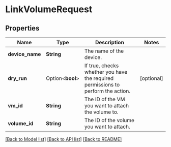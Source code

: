 # LinkVolumeRequest

## Properties

Name | Type | Description | Notes
------------ | ------------- | ------------- | -------------
**device_name** | **String** | The name of the device. | 
**dry_run** | Option<**bool**> | If true, checks whether you have the required permissions to perform the action. | [optional]
**vm_id** | **String** | The ID of the VM you want to attach the volume to. | 
**volume_id** | **String** | The ID of the volume you want to attach. | 

[[Back to Model list]](../README.md#documentation-for-models) [[Back to API list]](../README.md#documentation-for-api-endpoints) [[Back to README]](../README.md)


